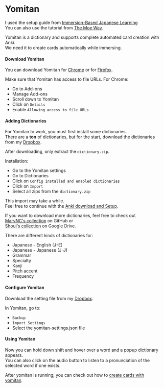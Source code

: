 Yomitan
===

I used the setup guide from [Immersion-Based Japanese Learning](https://donkuri.github.io/learn-japanese/setup/#yomitan-setup) <br>
You can also use the tutorial from [The Moe Way](https://learnjapanese.moe/yomichan/#what-is-yomitan).

Yomitan is a dictionary and supports complete automated card creation with Anki. <br>
We need it to create cards automatically while immersing.

#### Download Yomitan

You can download Yomitan for [Chrome](https://chromewebstore.google.com/detail/yomitan/likgccmbimhjbgkjambclfkhldnlhbnn?pli=1) 
or for [Firefox](https://addons.mozilla.org/en-US/firefox/addon/yomitan/).

Make sure that Yomitan has access to file URLs.
For Chrome:
- Go to Add-ons
- Manage Add-ons
- Scroll down to Yomitan
- Click on `Details` 
- Enable `Allowing access to file URLs`

#### Adding Dictionaries

For Yomitan to work, you must first install some dictionaries. <br>
There are a **ton** of dictionaries, but for the start, download the dictionaries from my [Dropbox](https://www.dropbox.com/scl/fo/pssuudouaffzeqlzvf95k/h?rlkey=ms8jidg4v8n75rq3muhep5x70&dl=0). 

After downloading, only extract the `dictionary.zip`. 

Installation:<br>
- Go to the Yomitan settings
- Go to Dictionaries
- Click on `Config installed and enabled dictionaries`
- Click on `Import`
- Select all zips from the `dictionary.zip`

This import may take a while. <br>
Feel free to continue with the [Anki download and Setup](AnkiSetup.md).

If you want to download more dictionaries, feel free to check out <br>
[MarvNC's collection](https://github.com/MarvNC/yomichan-dictionaries) on GitHub or <br>
[Shoui's collection](https://drive.google.com/drive/folders/1tTdLppnqMfVC5otPlX_cs4ixlIgjv_lH) on Google Drive.

There are different kinds of dictionaries for:<br>
- Japanese - English (J-E) 
- Japanese - Japanese (J-J)
- Grammar
- Specialty
- Kanji 
- Pitch accent
- Frequency

#### Configure Yomitan

Download the setting file from my [Dropbox](https://www.dropbox.com/scl/fi/iy9p6txhn6zsirw2rsdm1/yomitan-settings-2024-03-13-15-25-39.json?rlkey=zrnqy8ligbzz6mblah7hke2py&dl=0).

In Yomitan, go to: <br>
- `Backup`
- `Import Settings`
- Select the yomitan-settings.json file


#### Using Yomitan

Now you can hold down shift and hover over a word and a popup dictionary appears. <br>
You can also click on the audio button to listen to a pronunciation of the selected word if one exists.


After yomitan is running, you can check out how to [create cards with yomitan](XXX).